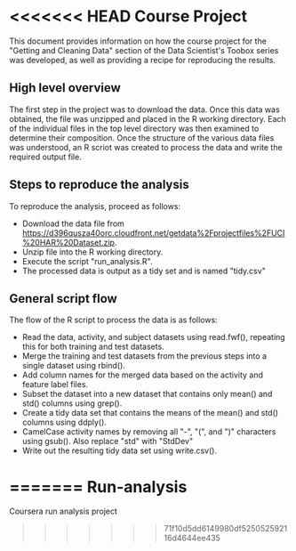 <<<<<<< HEAD
Course Project
========================================================

This document provides information on how the course project for the "Getting and Cleaning Data" section of the Data Scientist's Toobox series was developed, as well as providing a recipe for reproducing the results.

High level overview
---------------------

The first step in the project was to download the data. Once this data was obtained, the file was unzipped and placed in the R working directory. Each of the individual files in the top level directory was then examined to determine their composition. Once the structure of the various data files was understood, an R scriot was created to process the data and write the required output file.

Steps to reproduce the analysis
------------------------

To reproduce the analysis, proceed as follows:

- Download the data file from https://d396qusza40orc.cloudfront.net/getdata%2Fprojectfiles%2FUCI%20HAR%20Dataset.zip.
- Unzip file into the R working directory.
- Execute the script "run_analysis.R".
- The processed data is output as a tidy set and is named "tidy.csv"
 
General script flow
-------------------

The flow of the R script to process the data is as follows:

- Read the data, activity, and subject datasets using read.fwf(), repeating this for both training and test datasets.
- Merge the training and test datasets from the previous steps into a single dataset using rbind().
- Add column names for the merged data based on the activity and feature label files.
- Subset the dataset into a new dataset that contains only mean() and std() columns using grep().
- Create a tidy data set that contains the means of the mean() and std() columns using ddply().
- CamelCase activity names by removing all "-", "(", and ")" characters using gsub(). Also replace "std" with "StdDev"
- Write out the resulting tidy data set using write.csv().
  
=======
Run-analysis
============

Coursera run analysis project
>>>>>>> 71f10d5dd6149980df525052592116d4644ee435
